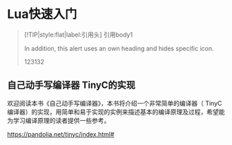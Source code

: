 

# Lua快速入门



> [!TIP|style:flat|label:引用头]
> 引用body1
> 
> In addition, this alert uses an own heading and hides specific icon.
> 
> 123132





## 自己动手写编译器 TinyC的实现


欢迎阅读本书《自己动手写编译器》，本书将介绍一个非常简单的编译器（ TinyC 编译器）的实现，用简单和易于实现的实例来描述基本的编译原理及过程，希望能为学习编译原理的读者提供一些参考。

https://pandolia.net/tinyc/index.html#

